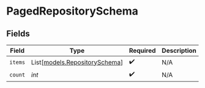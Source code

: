 # PagedRepositorySchema


## Fields

| Field                                                          | Type                                                           | Required                                                       | Description                                                    |
| -------------------------------------------------------------- | -------------------------------------------------------------- | -------------------------------------------------------------- | -------------------------------------------------------------- |
| `items`                                                        | List[[models.RepositorySchema](../models/repositoryschema.md)] | :heavy_check_mark:                                             | N/A                                                            |
| `count`                                                        | *int*                                                          | :heavy_check_mark:                                             | N/A                                                            |